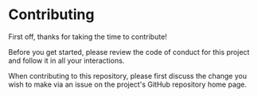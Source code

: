 # Contributing

First off, thanks for taking the time to contribute!

Before you get started, please review the code of conduct for this project and follow it in all your interactions.

When contributing to this repository, please first discuss the change you wish to make via an issue on the project's GitHub repository home page.